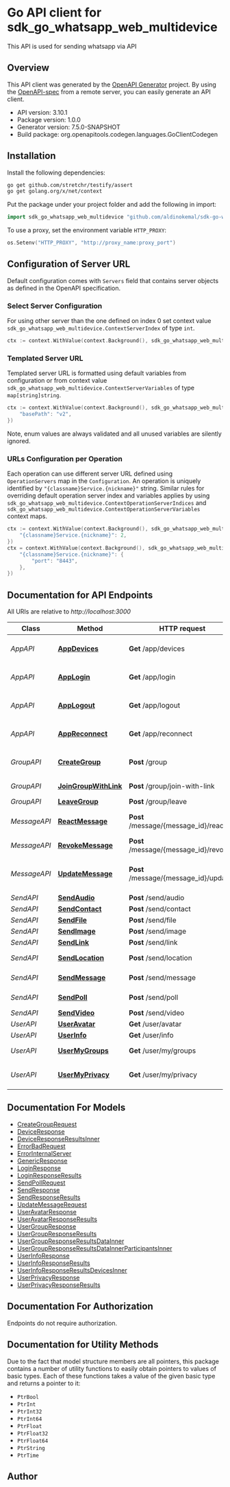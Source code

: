 # Go API client for sdk_go_whatsapp_web_multidevice

This API is used for sending whatsapp via API

## Overview
This API client was generated by the [OpenAPI Generator](https://openapi-generator.tech) project.  By using the [OpenAPI-spec](https://www.openapis.org/) from a remote server, you can easily generate an API client.

- API version: 3.10.1
- Package version: 1.0.0
- Generator version: 7.5.0-SNAPSHOT
- Build package: org.openapitools.codegen.languages.GoClientCodegen

## Installation

Install the following dependencies:

```sh
go get github.com/stretchr/testify/assert
go get golang.org/x/net/context
```

Put the package under your project folder and add the following in import:

```go
import sdk_go_whatsapp_web_multidevice "github.com/aldinokemal/sdk-go-whatsapp-web-multidevice"
```

To use a proxy, set the environment variable `HTTP_PROXY`:

```go
os.Setenv("HTTP_PROXY", "http://proxy_name:proxy_port")
```

## Configuration of Server URL

Default configuration comes with `Servers` field that contains server objects as defined in the OpenAPI specification.

### Select Server Configuration

For using other server than the one defined on index 0 set context value `sdk_go_whatsapp_web_multidevice.ContextServerIndex` of type `int`.

```go
ctx := context.WithValue(context.Background(), sdk_go_whatsapp_web_multidevice.ContextServerIndex, 1)
```

### Templated Server URL

Templated server URL is formatted using default variables from configuration or from context value `sdk_go_whatsapp_web_multidevice.ContextServerVariables` of type `map[string]string`.

```go
ctx := context.WithValue(context.Background(), sdk_go_whatsapp_web_multidevice.ContextServerVariables, map[string]string{
	"basePath": "v2",
})
```

Note, enum values are always validated and all unused variables are silently ignored.

### URLs Configuration per Operation

Each operation can use different server URL defined using `OperationServers` map in the `Configuration`.
An operation is uniquely identified by `"{classname}Service.{nickname}"` string.
Similar rules for overriding default operation server index and variables applies by using `sdk_go_whatsapp_web_multidevice.ContextOperationServerIndices` and `sdk_go_whatsapp_web_multidevice.ContextOperationServerVariables` context maps.

```go
ctx := context.WithValue(context.Background(), sdk_go_whatsapp_web_multidevice.ContextOperationServerIndices, map[string]int{
	"{classname}Service.{nickname}": 2,
})
ctx = context.WithValue(context.Background(), sdk_go_whatsapp_web_multidevice.ContextOperationServerVariables, map[string]map[string]string{
	"{classname}Service.{nickname}": {
		"port": "8443",
	},
})
```

## Documentation for API Endpoints

All URIs are relative to *http://localhost:3000*

Class | Method | HTTP request | Description
------------ | ------------- | ------------- | -------------
*AppAPI* | [**AppDevices**](docs/AppAPI.md#appdevices) | **Get** /app/devices | Get list connected devices
*AppAPI* | [**AppLogin**](docs/AppAPI.md#applogin) | **Get** /app/login | Login to whatsapp server
*AppAPI* | [**AppLogout**](docs/AppAPI.md#applogout) | **Get** /app/logout | Remove database and logout
*AppAPI* | [**AppReconnect**](docs/AppAPI.md#appreconnect) | **Get** /app/reconnect | Reconnecting to whatsapp server
*GroupAPI* | [**CreateGroup**](docs/GroupAPI.md#creategroup) | **Post** /group | Create group and add participant
*GroupAPI* | [**JoinGroupWithLink**](docs/GroupAPI.md#joingroupwithlink) | **Post** /group/join-with-link | Join group with link
*GroupAPI* | [**LeaveGroup**](docs/GroupAPI.md#leavegroup) | **Post** /group/leave | Leave group
*MessageAPI* | [**ReactMessage**](docs/MessageAPI.md#reactmessage) | **Post** /message/{message_id}/reaction | Send reaction to message
*MessageAPI* | [**RevokeMessage**](docs/MessageAPI.md#revokemessage) | **Post** /message/{message_id}/revoke | Revoke Message
*MessageAPI* | [**UpdateMessage**](docs/MessageAPI.md#updatemessage) | **Post** /message/{message_id}/update | Edit message by message ID before 15 minutes
*SendAPI* | [**SendAudio**](docs/SendAPI.md#sendaudio) | **Post** /send/audio | Send Audio
*SendAPI* | [**SendContact**](docs/SendAPI.md#sendcontact) | **Post** /send/contact | Send Contact
*SendAPI* | [**SendFile**](docs/SendAPI.md#sendfile) | **Post** /send/file | Send File
*SendAPI* | [**SendImage**](docs/SendAPI.md#sendimage) | **Post** /send/image | Send Image
*SendAPI* | [**SendLink**](docs/SendAPI.md#sendlink) | **Post** /send/link | Send Link
*SendAPI* | [**SendLocation**](docs/SendAPI.md#sendlocation) | **Post** /send/location | Send Location
*SendAPI* | [**SendMessage**](docs/SendAPI.md#sendmessage) | **Post** /send/message | Send Message
*SendAPI* | [**SendPoll**](docs/SendAPI.md#sendpoll) | **Post** /send/poll | Send Poll / Vote
*SendAPI* | [**SendVideo**](docs/SendAPI.md#sendvideo) | **Post** /send/video | Send Video
*UserAPI* | [**UserAvatar**](docs/UserAPI.md#useravatar) | **Get** /user/avatar | User Avatar
*UserAPI* | [**UserInfo**](docs/UserAPI.md#userinfo) | **Get** /user/info | User Info
*UserAPI* | [**UserMyGroups**](docs/UserAPI.md#usermygroups) | **Get** /user/my/groups | User My List Groups
*UserAPI* | [**UserMyPrivacy**](docs/UserAPI.md#usermyprivacy) | **Get** /user/my/privacy | User My Privacy Setting


## Documentation For Models

 - [CreateGroupRequest](docs/CreateGroupRequest.md)
 - [DeviceResponse](docs/DeviceResponse.md)
 - [DeviceResponseResultsInner](docs/DeviceResponseResultsInner.md)
 - [ErrorBadRequest](docs/ErrorBadRequest.md)
 - [ErrorInternalServer](docs/ErrorInternalServer.md)
 - [GenericResponse](docs/GenericResponse.md)
 - [LoginResponse](docs/LoginResponse.md)
 - [LoginResponseResults](docs/LoginResponseResults.md)
 - [SendPollRequest](docs/SendPollRequest.md)
 - [SendResponse](docs/SendResponse.md)
 - [SendResponseResults](docs/SendResponseResults.md)
 - [UpdateMessageRequest](docs/UpdateMessageRequest.md)
 - [UserAvatarResponse](docs/UserAvatarResponse.md)
 - [UserAvatarResponseResults](docs/UserAvatarResponseResults.md)
 - [UserGroupResponse](docs/UserGroupResponse.md)
 - [UserGroupResponseResults](docs/UserGroupResponseResults.md)
 - [UserGroupResponseResultsDataInner](docs/UserGroupResponseResultsDataInner.md)
 - [UserGroupResponseResultsDataInnerParticipantsInner](docs/UserGroupResponseResultsDataInnerParticipantsInner.md)
 - [UserInfoResponse](docs/UserInfoResponse.md)
 - [UserInfoResponseResults](docs/UserInfoResponseResults.md)
 - [UserInfoResponseResultsDevicesInner](docs/UserInfoResponseResultsDevicesInner.md)
 - [UserPrivacyResponse](docs/UserPrivacyResponse.md)
 - [UserPrivacyResponseResults](docs/UserPrivacyResponseResults.md)


## Documentation For Authorization

Endpoints do not require authorization.


## Documentation for Utility Methods

Due to the fact that model structure members are all pointers, this package contains
a number of utility functions to easily obtain pointers to values of basic types.
Each of these functions takes a value of the given basic type and returns a pointer to it:

* `PtrBool`
* `PtrInt`
* `PtrInt32`
* `PtrInt64`
* `PtrFloat`
* `PtrFloat32`
* `PtrFloat64`
* `PtrString`
* `PtrTime`

## Author



